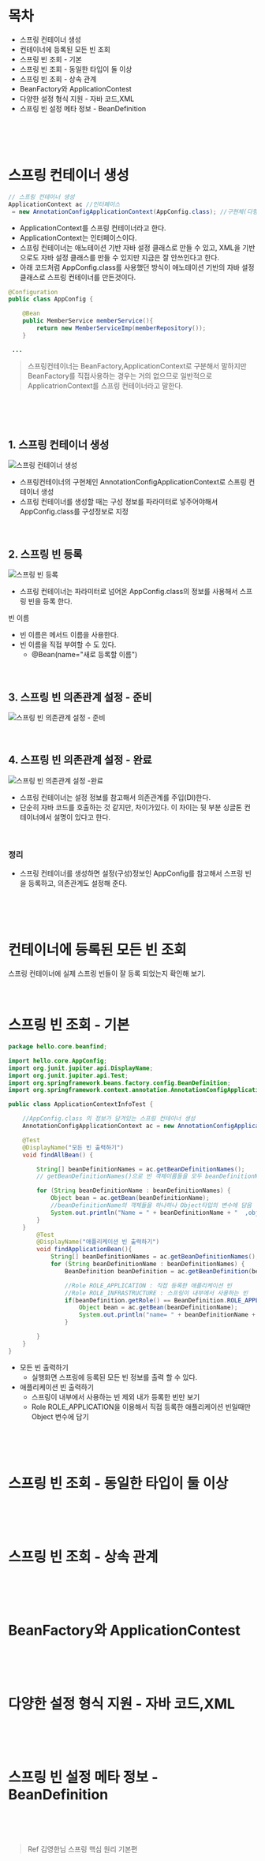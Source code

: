 # 목차
- 스프링 컨테이너 생성
- 컨테이너에 등록된 모든 빈 조회
- 스프링 빈 조회 - 기본
- 스프링 빈 조회 - 동일한 타입이 둘 이상
- 스프링 빈 조회 - 상속 관계
- BeanFactory와 ApplicationContest
- 다양한 설정 형식 지원 - 자바 코드,XML
- 스프링 빈 설정 메타 정보 - BeanDefinition

<br>
<br>
<br>

# 스프링 컨테이너 생성

~~~java
// 스프링 컨테이너 생성
ApplicationContext ac //인터페이스
 = new AnnotationConfigApplicationContext(AppConfig.class); //구현체(다형성 적용)
~~~
- ApplicationContext를 스프링 컨테이너라고 한다.
- ApplicationContext는 인터페이스이다.
- 스프링 컨테이너는 애노테이션 기반 자바 설정 클래스로 만들 수 있고, XML을 기반으로도 자바 설정 클래스를 만들 수 있지만 지금은 잘 안쓰인다고 한다.
- 아래 코드처럼 AppConfig.class를 사용했던 방식이 애노테이션 기반의 자바 설정 클래스로 스프링 컨테이너를 만든것이다.
~~~java
@Configuration
public class AppConfig {

    @Bean
    public MemberService memberService(){
        return new MemberServiceImp(memberRepository());
    }

 ...
~~~
> 스프링컨테이너는 BeanFactory,ApplicationContext로 구분해서 말하지만 BeanFactory를 직접사용하는 경우는 거의 없으므로 일반적으로 ApplicatrionContext를 스프링 컨테이너라고 말한다.

<br>
<br>
<br>

## 1. 스프링 컨테이너 생성
![스프링 컨테이너 생성](https://user-images.githubusercontent.com/89888075/165224758-2c6e724c-f3fe-4f0c-8e3d-859e262f491e.png)
- 스프링컨테이너의 구현체인 AnnotationConfigApplicationContext로 스프링 컨테이너 생성
- 스프링 컨테이너를 생성할 때는 구성 정보를 파라미터로 넣주어야해서 AppConfig.class를 구성정보로 지정

<br>

## 2. 스프링 빈 등록
![스프링 빈 등록](https://user-images.githubusercontent.com/89888075/165226094-0d320a90-360c-4dac-ad8d-a675cbf6b226.png)

- 스프링 컨테이너는 파라미터로 넘어온 AppConfig.class의 정보를 사용해서 스프링 빈을 등록 한다.

빈 이름
- 빈 이름은 메서드 이름을 사용한다.
- 빈 이름을 직접 부여할 수 도 있다.
   - @Bean(name="새로 등록할 이름")

<br>

## 3. 스프링 빈 의존관계 설정 - 준비
![스프링 빈 의존관계 설정 - 준비](https://user-images.githubusercontent.com/89888075/165228574-af0fbc7d-7384-43cc-a8f7-5bacfe5773fb.png)

<br>

## 4. 스프링 빈 의존관계 설정 - 완료
![스프링 빈 의존관계 설정 -완료](https://user-images.githubusercontent.com/89888075/165228578-f0fe7886-2bb3-46d0-b0ed-4759240b6236.png)

- 스프링 컨테이너는 설정 정보를 참고해서 의존관계를 주입(DI)한다.
- 단순히 자바 코드를 호출하는 것 같지만, 차이가있다. 이 차이는 뒷 부분 싱글톤 컨테이너에서 설명이 있다고 한다.

<br>

### 정리
- 스프링 컨테이너를 생성하면 설정(구성)정보인 AppConfig를 참고해서 스프링 빈을 등록하고, 의존관계도 설정해 준다.
<br>
<br>
<br>

# 컨테이너에 등록된 모든 빈 조회
 스프링 컨테이너에 실제 스프링 빈들이 잘 등록 되었는지 확인해 보기.
<br>
<br>
<br>

# 스프링 빈 조회 - 기본
~~~java
package hello.core.beanfind;

import hello.core.AppConfig;
import org.junit.jupiter.api.DisplayName;
import org.junit.jupiter.api.Test;
import org.springframework.beans.factory.config.BeanDefinition;
import org.springframework.context.annotation.AnnotationConfigApplicationContext;

public class ApplicationContextInfoTest {

    //AppConfig.class 의 정보가 담겨있는 스프링 컨테이너 생성
    AnnotationConfigApplicationContext ac = new AnnotationConfigApplicationContext(AppConfig.class);

    @Test
    @DisplayName("모든 빈 출력하기")
    void findAllBean() {

        String[] beanDefinitionNames = ac.getBeanDefinitionNames();
        // getBeanDefinitionNames()으로 빈 객체이름들을 모두 beanDefinitionNames에 담음

        for (String beanDefinitionName : beanDefinitionNames) {
            Object bean = ac.getBean(beanDefinitionName);
            //beanDefinitionName의 객체들을 하나하나 Object타입의 변수에 담음
            System.out.println("Name = " + beanDefinitionName + "  ,object = " + bean);
        }
    }
        @Test
        @DisplayName("애플리케이션 빈 출력하기")
        void findApplicationBean(){
            String[] beanDefinitionNames = ac.getBeanDefinitionNames();
            for (String beanDefinitionName : beanDefinitionNames) {
                BeanDefinition beanDefinition = ac.getBeanDefinition(beanDefinitionName);

                //Role ROLE_APPLICATION : 직접 등록한 애플리케이션 빈
                //Role ROLE_INFRASTRUCTURE : 스프링이 내부에서 사용하는 빈
                if(beanDefinition.getRole() == BeanDefinition.ROLE_APPLICATION){
                    Object bean = ac.getBean(beanDefinitionName);
                    System.out.println("name= " + beanDefinitionName + ", object= "+bean);
                }

        }
    }
}

~~~
- 모든 빈 출력하기
  - 실행화면 스프링에 등록된 모든 빈 정보를 출력 할 수 있다.
- 애플리케이션 빈 출력하기
  - 스프링이 내부에서 사용하는 빈 제외 내가 등록한 빈만 보기
  - Role ROLE_APPLICATION을 이용해서 직접 등록한 애플리케이션 빈일때만 Object 변수에 담기
<br>
<br>
<br>

# 스프링 빈 조회 - 동일한 타입이 둘 이상

<br>
<br>
<br>

# 스프링 빈 조회 - 상속 관계

<br>
<br>
<br>

# BeanFactory와 ApplicationContest

<br>
<br>
<br>

# 다양한 설정 형식 지원 - 자바 코드,XML

<br>
<br>
<br>

# 스프링 빈 설정 메타 정보 - BeanDefinition

<br>
<br>
<br>

>Ref 김영한님 스프링 핵심 원리 기본편